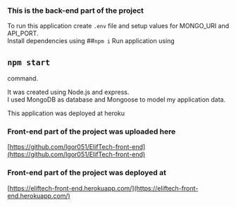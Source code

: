 ### This is the back-end part of the project
To run this application
create `.env` file 
and setup values for MONGO_URI and API_PORT.\
Install dependencies using
##`npm i`
Run application using
## `npm start` 
command.


It was created using Node.js and express.\
I used MongoDB as database and Mongoose to model my application data.

This application was deployed at heroku

### Front-end part of the project was uploaded here
[https://github.com/Igor051/ElifTech-front-end](https://github.com/Igor051/ElifTech-front-end)
### Front-end part of the project was deployed at
[https://eliftech-front-end.herokuapp.com/](https://eliftech-front-end.herokuapp.com/)

